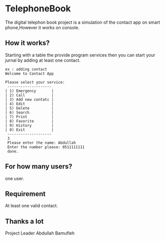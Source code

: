 # TelephoneBook
The digital telephon book project is a simulation of the contact app on smart phone,However
it works on console.
## How it works?
Starting with a table the provide program services
then you can start your jurnal by adding at least one contact.
```
ex : adding contact
Welcome to Contact App

Please select your service:
 --------------------      
| 1) Emergency       |     
| 2) Call            |     
| 3) Add new contatc |     
| 4) Edit            |     
| 5) Delete          |     
| 6) Search          |     
| 7) Print           |     
| 8) Favorite        |     
| 9) History         |     
| 0) Exit            |     
 --------------------
 3
 Please enter the name: Abdullah
 Enter the number please: 0511111111
 done.
```
## For how many users?
one user.
## Requirement
At least one valid contact.
## Thanks a lot
Project Leader
Abdullah Bamufleh
